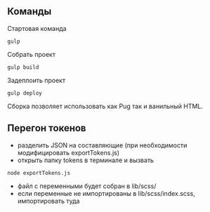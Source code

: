 ## Команды

Стартовая команда 

```
gulp
```

Собрать проект

```
gulp build
```

Задеплоить проект 

```
gulp deploy
```
Сборка позволяет использовать как Pug так и ванильный HTML.

## Перегон токенов
  * разделить JSON на составляющие (при необходимости модифицировать exportTokens.js)
  * открыть папку tokens в терминале и вызвать
  
```
node exportTokens.js
```
  * файл с переменными будет собран в lib/scss/
  * если переменные не импортированы в lib/scss/index.scss, импортировать туда

